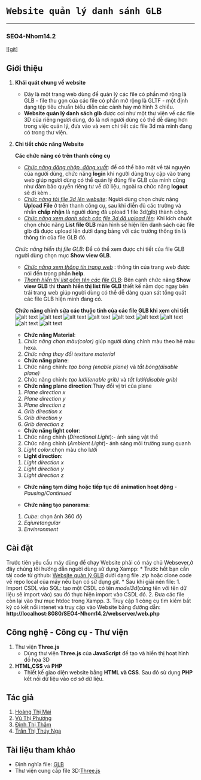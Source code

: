 # ``` Website quản lý danh sánh GLB ```
------------
### SEO4-Nhom14.2
[![git]](https://github.com/phuongvu0909/SEO4-Nhom14.2)

## Giới thiệu

1. **Khái quát chung về website**

    * Đây là một trang web dùng để quản lý các file có phần mở rộng là GLB - file thu gọn của các file có phần mở rộng là GLTF - một định dạng tệp tiêu chuẩn biểu diễn các cảnh hay mô hình 3 chiều.
    * **Website quản lý danh sách glb** được coi như một thư viện về các file 3D của riêng người dùng, đó là nơi người dùng có thể dễ dàng hơn trong việc quản lý, đưa vào và xem chi tiết các file 3d mà mình đang có trong thư viện.

2. **Chi tiết chức năng Website**

    <!-- * Bạn có thể upload một hay nhiều file 3D (file.*glb*) lên Website của chúng tôi
    * Bạn có thể xem chi tiết từng file 3D như :Mã sản phẩm,tên sản phẩm, kích thước, danh sách animation, tốc độ animation...
    * Bạn có thể xóa 1 hay nhiều file.*glb* khi có nhu cầu. -->
    **Các chức năng có trên thanh công cụ**
    * [*Chức năng đăng nhập, đăng xuất*](https://github.com/phuongvu0909/SEO4-Nhom14.2/blob/readme/Functional%20images/login.png): để có thể bảo mật về tài nguyên của người dùng, chức năng **login** khi người dùng truy cập vào trang web giúp người dùng có thể quản lý đúng file GLB của mình cũng như đảm bảo quyền riêng tư về dữ liệu, ngoài ra chức năng **logout** sẽ đi kèm .
    * [*Chức năng tải file 3d lên website*](https://github.com/phuongvu0909/SEO4-Nhom14.2/blob/readme/Functional%20images/upload.png): Người dùng chọn chức năng **Upload File** ở trên thanh công cụ, sau khi điền đủ các trường và nhấn **chấp nhận** là người dùng đã upload 1 file 3d(glb) thành công.
    * [*Chức năng xem danh sách các file 3d đã upload lên*](https://github.com/phuongvu0909/SEO4-Nhom14.2/blob/readme/Functional%20images/listView.png): Khi kích chuột chọn chức năng **List file GLB** màn hình sẽ hiện lên danh sách các file glb đã được upload lên dưới dạng bảng với các trường thông tin là thông tin của file GLB đó.
    
    *Chức năng hiển thị file GLB*: Để có thể xem được chi tiết của file GLB người dùng chọn mục **Show view GLB**.
    
    * [*Chức năng xem thông tin trang web*](https://github.com/phuongvu0909/SEO4-Nhom14.2/blob/readme/Functional%20images/help.png) : thông tin của trang web được nói đến trong phần **help**.
    * [*Thanh hiển thị list gồm tên các file GLB*](https://github.com/phuongvu0909/SEO4-Nhom14.2/blob/readme/Functional%20images/thanhlist.png): Bên cạnh chức năng **Show view GLB** thì **thanh hiển thị list file GLB** thiết kế nằm dọc ngay bên trái trang web giúp người dùng có thể dễ dàng quan  sát tổng quát các file GLB hiện mình đang có.

    **Chức năng chỉnh sửa các thuộc tính của các file GLB khi xem chi tiết**
    ![alt text](https://media.giphy.com/media/spirWBgjPfer0tR8pI/giphy.gif)
    ![alt text](https://media.giphy.com/media/mYYbvPWlxR556HMIZO/giphy.gif)
    ![alt text](https://media.giphy.com/media/aoe23yAYoFO3uYGnwH/giphy.gif)
    ![alt text](https://media.giphy.com/media/WJdSwDtkfX9rUtX9YZ/giphy.gif)
    ![alt text](https://media.giphy.com/media/5jQJUnN4yiS4GWk1qa/giphy.gif)
    ![alt text](https://media.giphy.com/media/cIh36sLCVBgI64zEZS/giphy.gif)
    ![alt text](https://media.giphy.com/media/z3EiPc4sO947lLhXIA/giphy.gif)
    ![alt text](https://media.giphy.com/media/z2v8JiJNwdEOkHeJxE/giphy.gif)
    ![alt text](https://media.giphy.com/media/cIh36sLCVBgI64zEZS/giphy.gif)

     
    * **Chức năng Material**:
    1. *Chức năng chọn màu(color)* giúp người dùng chỉnh màu theo hệ màu hexa.
    2. *Chức năng thay đổi textture material*
     
    * **Chức năng plane**:
    1. Chức năng chỉnh: *tạo bóng (enable plane)* và *tắt bóng(disable plane)* 
    2. Chức năng chỉnh: *tạo lưới(enable grib)* và *tắt lưới(disable grib)*
   
    * **Chức năng plane direction**:Thay đổi vị trí của plane
    1. *Plane direction x*
    2. *Plane direction y*
    3. *Plane direction z*
    4. *Grib direction x*
    5. *Grib direction y*
    6. *Grib derection z*
    
    * **Chức năng light color**:
    1. Chức năng  chỉnh (*Directional Light*):- ánh sáng vật thể 
    2. Chức năng chỉnh (*Ambient Light*)- ánh sáng môi trường xung quanh 
    3. *Light color*:chọn màu cho lưới 
   
    * **Light direction**:
    1. *Light direction x*
    2. *Light direction y*
    3. *Light direction z*
  
    * **Chức năng tạm dừng hoặc tiếp tục để animation hoạt động** -*Pausing/Continued*
   
    * **Chức năng tạo panorama**:
    1. *Cube*: chọn ảnh 360 độ 
    2. *Eqiuretangular*
    3. *Envinronment*
    

    
## Cài đặt
Trước tiên yêu cầu máy dùng để chạy Website phải có máy chủ Websever,ở đây chúng tôi hướng dẫn người dùng sử dụng Xampp:
    * Trước hết bạn cần tải code từ github: [Website quản lý GLB](https://github.com/phuongvu0909/SEO4-Nhom14.2) dưới dạng file *.zip* hoặc clone code về repo local của máy nếu bạn có sử dụng *git*.
    * Sau khi giải nén file: 
    1. Import CSDL vào SQL: tạo một CSDL có tên *model3d*(cùng tên với tên dữ liệu sẽ import vào)
    sau đó thực hiện import vào CSDL đó.
    2. Đưa các file còn lại vào thư mục htdoc trong Xampp.
    3. Truy cập 1 công cụ tìm kiếm bất kỳ có kết nối intenet và truy cập vào Website bằng đường dẫn: **http://localhost:8080/SEO4-Nhom14.2/webserver/web.php**

## Công nghệ - Công cụ - Thư viện

1. Thư viện **Three.js** 
    - Dùng thư viện **Three.js** của **JavaScript** để tạo và hiển thị hoạt hình đồ họa 3D
2. **HTML,CSS** và **PHP**
    - Thiết kế giao diện website bằng **HTML và CSS**. Sau đó sử dụng **PHP** kết nối dữ liệu vào cơ sở dữ liệu.

## Tác giả

1. [Hoàng Thị Mai](https://github.com/kaioz11)
2. [Vũ Thị Phương](https://github.com/phuongvu0909)
3. [Đinh Thị Thắm](https://github.com/rubik18)
4. [Trần Thị Thúy Nga](https://github.com/thuynga2705)

## Tài liệu tham khảo

- Định nghĩa file: [GLB](https://f4vnn.com/tep-glb-la-gi.html)
- Thư viện cung cấp file 3D:[Three.js](https://threejs.org/)


